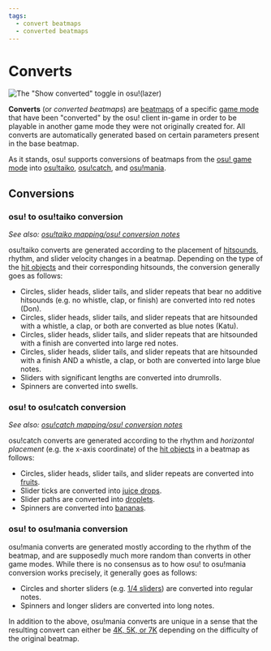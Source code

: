 ```yaml
---
tags:
  - convert beatmaps
  - converted beatmaps
---
```


# Converts

![The \"Show converted\" toggle in osu!(lazer)](img/show-converted-button.png "The \"Show converted\" toggle in osu!(lazer)")

**Converts** (or *converted beatmaps*) are [beatmaps](/wiki/Beatmap) of a specific [game mode](/wiki/Game_mode) that have been "converted" by the osu! client in-game in order to be playable in another game mode they were not originally created for. All converts are automatically generated based on certain parameters present in the base beatmap.

As it stands, osu! supports conversions of beatmaps from the [osu! game mode](/wiki/Game_mode/osu!) into [osu!taiko](/wiki/Game_mode/osu!taiko), [osu!catch](/wiki/Game_mode/osu!catch), and [osu!mania](/wiki/Game_mode/osu!mania).

## Conversions

### osu! to osu!taiko conversion

*See also: [osu!taiko mapping/osu! conversion notes](/wiki/Game_mode/osu!taiko#osu!-conversion-notes)*

osu!taiko converts are generated according to the placement of [hitsounds](/wiki/Beatmapping/Hitsound), rhythm, and slider velocity changes in a beatmap. Depending on the type of the [hit objects](/wiki/Gameplay/Hit_object) and their corresponding hitsounds, the conversion generally goes as follows:

- Circles, slider heads, slider tails, and slider repeats that bear no additive hitsounds (e.g. no whistle, clap, or finish) are converted into red notes (Don)<!-- TODO: link (https://github.com/ppy/osu-wiki/issues/3152) -->.
- Circles, slider heads, slider tails, and slider repeats that are hitsounded with a whistle, a clap, or both are converted as blue notes (Katu)<!-- TODO: link (https://github.com/ppy/osu-wiki/issues/3152) -->.
- Circles, slider heads, slider tails, and slider repeats that are hitsounded with a finish are converted into large red notes<!-- TODO: link (https://github.com/ppy/osu-wiki/issues/3152) -->.
- Circles, slider heads, slider tails, and slider repeats that are hitsounded with a finish AND a whistle, a clap, or both are converted into large blue notes<!-- TODO: link (https://github.com/ppy/osu-wiki/issues/3152) -->.
- Sliders with significant lengths are converted into drumrolls<!-- TODO: link (https://github.com/ppy/osu-wiki/issues/3152) -->.
- Spinners are converted into swells<!-- TODO: link (https://github.com/ppy/osu-wiki/issues/3152) -->.

### osu! to osu!catch conversion

*See also: [osu!catch mapping/osu! conversion notes](/wiki/Game_mode/osu!catch#osu!-conversion-notes)*

osu!catch converts are generated according to the rhythm and *horizontal placement* (e.g. the x-axis coordinate) of the [hit objects](/wiki/Gameplay/Hit_object) in a beatmap as follows:

- Circles, slider heads, slider tails, and slider repeats are converted into [fruits](/wiki/Gameplay/Hit_object/Fruit).
- Slider ticks are converted into [juice drops](/wiki/Gameplay/Hit_object/Juice_stream#drop).
- Slider paths are converted into [droplets](/wiki/Gameplay/Hit_object/Juice_stream#droplet).
- Spinners are converted into [bananas](/wiki/Gameplay/Hit_object/Banana).

### osu! to osu!mania conversion

osu!mania converts are generated mostly according to the rhythm of the beatmap, and are supposedly much more random than converts in other game modes. While there is no consensus as to how osu! to osu!mania conversion works precisely, it generally goes as follows:

- Circles and shorter sliders (e.g. [1/4 sliders](/wiki/Client/Beatmap_editor/Beat_snap_divisor)) are converted into regular notes<!-- TODO: link (https://github.com/ppy/osu-wiki/issues/3152) -->.
- Spinners and longer sliders are converted into long notes<!-- TODO: link (https://github.com/ppy/osu-wiki/issues/3152) -->.

In addition to the above, osu!mania converts are unique in a sense that the resulting convert can either be [4K, 5K, or 7K](/wiki/Gameplay/Game_modifier/xK) depending on the difficulty of the original beatmap.
